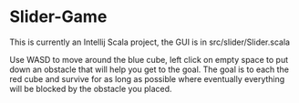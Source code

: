 # Slider-Game

This is currently an Intellij Scala project, the GUI is in src/slider/Slider.scala

Use WASD to move around the blue cube, left click on empty space to put down an obstacle that will help you get to the goal. The goal is to each the red cube and survive for as long as possible where eventually everything will be blocked by the obstacle you placed.
